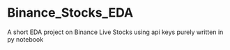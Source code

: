 # Binance_Stocks_EDA
A short EDA project on Binance Live Stocks using api keys purely written in py notebook
